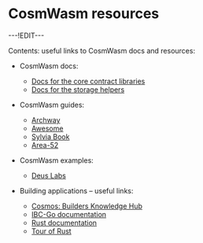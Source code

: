 ﻿---
sidebar_position: 5
---

# CosmWasm resources

---!EDIT---

Contents: useful links to CosmWasm docs and resources:

- CosmWasm docs:
	- [Docs for the core contract libraries](https://docs.rs/cosmwasm-std/latest/cosmwasm_std/index.html)
	- [Docs for the storage helpers](https://docs.rs/cosmwasm-storage/latest/cosmwasm_storage/index.html)

- CosmWasm guides:
	- [Archway](https://docs.archway.io/developers/cosmwasm-documentation/introduction)
	- [Awesome](https://github.com/CosmWasm/awesome-cosmwasm)
	- [Sylvia Book](https://cosmwasm.github.io/sylvia-book/basics/create-project.html)
	- [Area-52](https://area-52.io/)

- CosmWasm examples:
	- [Deus Labs](https://github.com/deus-labs/cw-contracts)

- Building applications – useful links:
	- [Cosmos: Builders Knowledge Hub](https://hub.join.builders)
	- [IBC-Go documentation](https://ibc.cosmos.network/main)
	- [Rust documentation](https://doc.rust-lang.org/book/)
	- [Tour of Rust](https://tourofrust.com)
